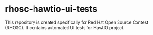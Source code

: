 # rhosc-hawtio-ui-tests
This repository is created specifically for Red Hat Open Source Contest (RHOSC). It contains automated UI tests for HawtIO project.
